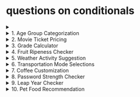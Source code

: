 # questions on conditionals
<details>
<summary></summary>
</details>

<details>
<summary>1. Age Group Categorization</summary>
Classify a person's age group: Child (<13), Teenager (13-19), Adult(20-59),Senior (60+).

</details>


<details>
<summary>
2. Movie Ticket Pricing
</summary>
Problem : Movie tickets are priced based on age: $12 for adulits(18 and over), $8 for children, Everyone gets a $2 discount on wednesday.
</details>

<details>
<summary>3. Grade Calculator</summary>
Problem: Assign a letter grade ased on a student's score: A(90-100), B(80-89), C(70-79), D(60-69), F(below 60)
</details>


<details>
<summary>4. Fruit Ripeness Checker</summary>
Problem : Determine if a fruit is ripe, ovverripe, or unripe based on its color. (e.g. Banana:Green-Unripe,Yellow-Ripe,Brown-Overripe)
</details>

<details>
<summary>5. Weather Activity Suggestion</summary>
Problem: Suggest an activity based on the weather (e.g. Sunny-Go for a walk, Rainy-Read a book,Snowy-Build a snowman)
</details>

<details>
<summary> 6.  Transportation Mode Selections</summary>
Problem: Choose a mode of transportation based on the distance (e.g. <3 km: Walk, 3-15 km:Bike,>15 km:Car)
</details>

<details>
<summary>7. Coffee Customization</summary>
Problem: Customize a coffee order: "Small","Medium",or "Large" with an option for "Extra shot" of  espresso.
</details>

<details>
<summary>8. Password Strength Checker</summary>
Problem: Check if a password is "Weak","Medium", or "Strong", Criteria: <6 chars (week),6-10 chars(Medium),>10 chars(Strong).
</details>

<details>
<summary>9. Leap Year Checker</summary>
Problem: Determine if a year is a leap year. (Leap years are divisible by 4, but not by 100 unless also divisible by 400)
</details>

<details>
<summary>10. Pet Food Recommendation</summary>
Problem: Recommedation a type of pet food based on the pet's species and age (e.g. Dog:<2 years-Puppy food, over adult  food, cat>5 years-Senior cat food else junior food)
</details>